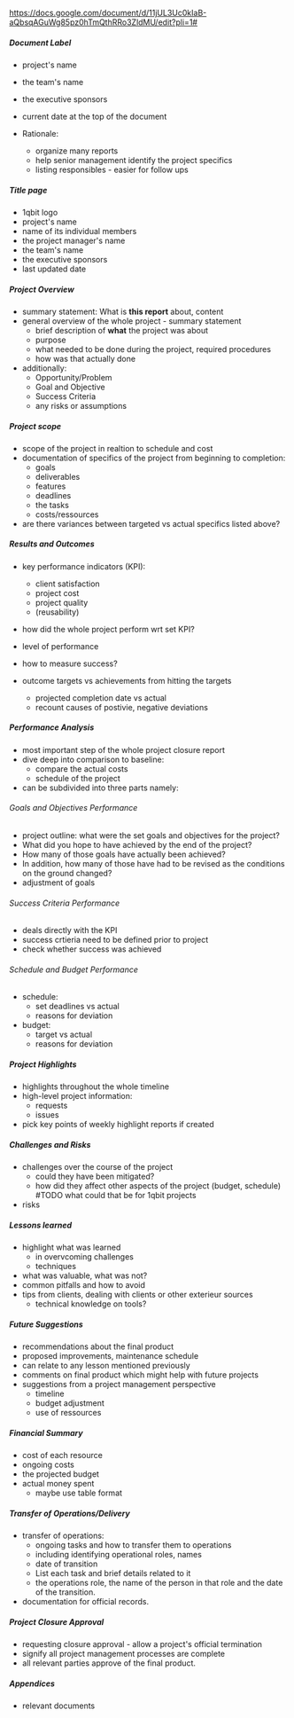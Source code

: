 https://docs.google.com/document/d/11jUL3Uc0kIaB-aQbsqAGuWg85pz0hTmQthRRo3ZldMU/edit?pli=1#


##### Document Label
- project's name
- the team's name
- the executive sponsors
- current date at the top of the document

- Rationale: 
	- organize many reports
	- help senior management identify the project specifics
	- listing responsibles - easier for follow ups

##### Title page
- 1qbit logo
- project's name
- name of its individual members
- the project manager's name
- the team's name
- the executive sponsors
- last updated date

##### Project Overview
- summary statement: What is **this report** about, content
- general overview of the whole project - summary statement
	- brief description of **what** the project was about
	- purpose
	- what needed to be done during the project, required procedures
	- how was that actually done
- additionally: 
	- Opportunity/Problem
	- Goal and Objective
	- Success Criteria 
	- any risks or assumptions

##### Project scope
- scope of the project in realtion to schedule and cost
- documentation of specifics of the project from beginning to completion:
	- goals
	- deliverables
	- features
	- deadlines
	- the tasks
	- costs/ressources
- are there variances between targeted vs actual specifics listed above?

##### Results and Outcomes
- key performance indicators (KPI): 
	- client satisfaction
	- project cost
	- project quality
	- (reusability)
- how did the whole project perform wrt set KPI?

- level of performance 
- how to measure success?
- outcome targets vs achievements from hitting the targets
	- projected completion date vs actual
	- recount causes of postivie, negative deviations

##### Performance Analysis

- most important step of the whole project closure report
- dive deep into comparison to baseline:
	- compare the actual costs
	- schedule of the project
- can be subdivided into three parts namely:

###### Goals and Objectives Performance
- project outline: what were the set goals and objectives for the project?
- What did you hope to have achieved by the end of the project? 
- How many of those goals have actually been achieved?
- In addition, how many of those have had to be revised as the conditions on the ground changed?
- adjustment of goals

###### Success Criteria Performance

- deals directly with the KPI
- success crtieria need to be defined prior to project
- check whether success was achieved 

###### Schedule and Budget Performance

- schedule:
	- set deadlines vs actual
	- reasons for deviation
- budget:
	- target vs actual
	- reasons for deviation


##### Project Highlights
- highlights throughout the whole timeline
- high-level project information:
	- requests
	- issues
- pick key points of weekly highlight reports if created

##### Challenges and Risks
- challenges over the course of the project
	- could they have been mitigated?
	- how did they affect other aspects of the project (budget, schedule)
#TODO what could that be for 1qbit projects
- risks 

##### Lessons learned
- highlight what was learned 
	- in overvcoming challenges
	- techniques
- what was valuable, what was not?
- common pitfalls and how to avoid
- tips from clients, dealing with clients or other exterieur sources
	- technical knowledge on tools?

##### Future Suggestions

- recommendations about the final product
- proposed improvements, maintenance schedule
- can relate to any lesson mentioned previously
- comments on final product which might help with future projects
- suggestions from a project management perspective
	- timeline
	- budget adjustment
	- use of ressources

##### Financial Summary

- cost of each resource
- ongoing costs
- the projected budget
- actual money spent
	- maybe use table format

##### Transfer of Operations/Delivery
- transfer of operations:
	- ongoing tasks and how to transfer them to operations
	- including identifying operational roles, names
	- date of transition
	- List each task and brief details related to it
	- the operations role, the name of the person in that role and the date of the transition. 
- documentation for official records.

##### Project Closure Approval
- requesting closure approval - allow a project's official termination
- signify all project management processes are complete 
- all relevant parties approve of the final product.

##### Appendices
- relevant documents

